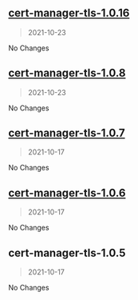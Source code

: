 
<a name="cert-manager-tls-1.0.16"></a>
## [cert-manager-tls-1.0.16](https://github.com/moopholo/helm-charts/compare/cert-manager-tls-1.0.8...cert-manager-tls-1.0.16)

> 2021-10-23

No Changes

<a name="cert-manager-tls-1.0.8"></a>
## [cert-manager-tls-1.0.8](https://github.com/moopholo/helm-charts/compare/cert-manager-tls-1.0.7...cert-manager-tls-1.0.8)

> 2021-10-23

No Changes

<a name="cert-manager-tls-1.0.7"></a>
## [cert-manager-tls-1.0.7](https://github.com/moopholo/helm-charts/compare/cert-manager-tls-1.0.6...cert-manager-tls-1.0.7)

> 2021-10-17

No Changes

<a name="cert-manager-tls-1.0.6"></a>
## [cert-manager-tls-1.0.6](https://github.com/moopholo/helm-charts/compare/cert-manager-tls-1.0.5...cert-manager-tls-1.0.6)

> 2021-10-17

No Changes

<a name="cert-manager-tls-1.0.5"></a>
## cert-manager-tls-1.0.5

> 2021-10-17

No Changes
